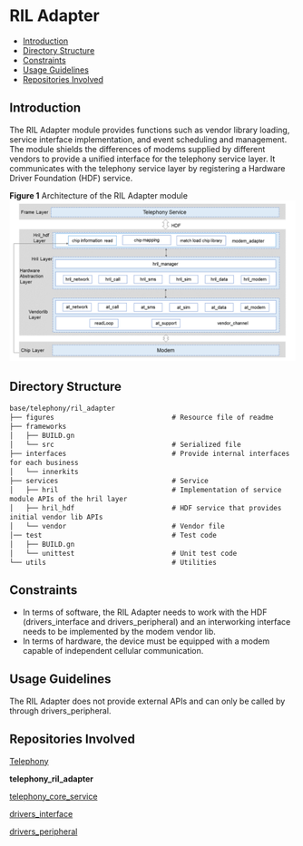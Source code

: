 # RIL Adapter<a name="EN-US_TOPIC_0000001106353742"></a>

-   [Introduction](#section117mcpsimp)
-   [Directory Structure](#section122mcpsimp)
-   [Constraints](#section126mcpsimp)
-   [Usage Guidelines](#section264mcpsimp)
-   [Repositories Involved](#section279mcpsimp)

## Introduction<a name="section117mcpsimp"></a>

The RIL Adapter module provides functions such as vendor library loading, service interface implementation, and event scheduling and management. The module shields the differences of modems supplied by different vendors to provide a unified interface for the telephony service layer. It communicates with the telephony service layer by registering a Hardware Driver Foundation \(HDF\) service.

**Figure  1**  Architecture of the RIL Adapter module<a name="fig1675210296494"></a>
![](figures/en-us_architecture-of-the-ril-adapter-module.png)

## Directory Structure<a name="section122mcpsimp"></a>

```shell
base/telephony/ril_adapter
├── figures                             # Resource file of readme
├── frameworks
│   ├── BUILD.gn
│   └── src                             # Serialized file
├── interfaces                          # Provide internal interfaces for each business
│   └── innerkits
├── services                            # Service
│   ├── hril                            # Implementation of service module APIs of the hril layer
│   ├── hril_hdf                        # HDF service that provides initial vendor lib APIs
│   └── vendor                          # Vendor file
│── test                                # Test code
│   ├── BUILD.gn
│   └── unittest                        # Unit test code
└── utils                               # Utilities
```

## Constraints<a name="section126mcpsimp"></a>

-   In terms of software, the RIL Adapter needs to work with the HDF (drivers\_interface and drivers\_peripheral) and an interworking interface needs to be implemented by the modem vendor lib.
-   In terms of hardware, the device must be equipped with a modem capable of independent cellular communication.

## Usage Guidelines<a name="section264mcpsimp"></a>

The RIL Adapter does not provide external APIs and can only be called by through drivers\_peripheral.

## Repositories Involved<a name="section279mcpsimp"></a>

[Telephony](https://gitee.com/openharmony/docs/blob/master/en/readme/telephony.md)

**telephony_ril_adapter**

[telephony_core_service](https://gitee.com/openharmony/telephony_core_service/blob/master/README.md)

[drivers_interface](https://gitee.com/openharmony/drivers_interface)

[drivers_peripheral](https://gitee.com/openharmony/drivers_peripheral)
